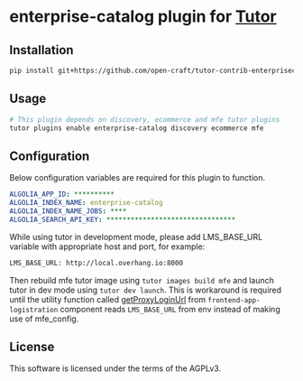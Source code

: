 # enterprise-catalog plugin for [Tutor](https://docs.tutor.overhang.io)

## Installation


```sh
pip install git+https://github.com/open-craft/tutor-contrib-enterprisecatalog
```

## Usage

```sh
# This plugin depends on discovery, ecommerce and mfe tutor plugins
tutor plugins enable enterprise-catalog discovery ecommerce mfe
```

## Configuration

Below configuration variables are required for this plugin to function.

```yaml
ALGOLIA_APP_ID: **********
ALGOLIA_INDEX_NAME: enterprise-catalog
ALGOLIA_INDEX_NAME_JOBS: ****
ALGOLIA_SEARCH_API_KEY: ********************************
```

While using tutor in development mode, please add LMS_BASE_URL variable with appropriate host and port, for example:

```bash
LMS_BASE_URL: http://local.overhang.io:8000
```

Then rebuild mfe tutor image using `tutor images build mfe` and launch tutor in dev mode using `tutor dev launch`. This is workaround is required until the utility function called [getProxyLoginUrl](https://github.com/openedx/frontend-enterprise/blob/83e8405e8768c8ea5d87dd40164d8266cb4ee7f0/packages/logistration/src/utils.js#L20) from `frontend-app-logistration` component reads `LMS_BASE_URL` from env instead of making use of mfe_config.

## License

This software is licensed under the terms of the AGPLv3.
